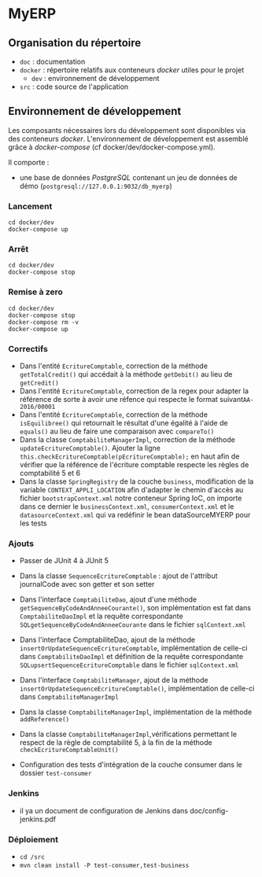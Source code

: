 # MyERP

## Organisation du répertoire

*   `doc` : documentation
*   `docker` : répertoire relatifs aux conteneurs _docker_ utiles pour le projet
    *   `dev` : environnement de développement
*   `src` : code source de l'application


## Environnement de développement

Les composants nécessaires lors du développement sont disponibles via des conteneurs _docker_.
L'environnement de développement est assemblé grâce à _docker-compose_
(cf docker/dev/docker-compose.yml).

Il comporte :

*   une base de données _PostgreSQL_ contenant un jeu de données de démo (`postgresql://127.0.0.1:9032/db_myerp`)



### Lancement

    cd docker/dev
    docker-compose up


### Arrêt

    cd docker/dev
    docker-compose stop


### Remise à zero

    cd docker/dev
    docker-compose stop
    docker-compose rm -v
    docker-compose up
    
### Correctifs
* Dans l'entité `EcritureComptable`, correction de la méthode `getTotalCredit()` qui accédait à la méthode `getDebit()` au lieu de `getCredit()`
* Dans l'entité `EcritureComptable`, correction de la regex pour adapter la référence de sorte à avoir une réfence qui respecte le format suivant`AA-2016/00001`
* Dans l'entité `EcritureComptable`, correction de la méthode `isEquilibree()` qui retournait le résultat d'une égalité à l'aide de `equals()` au lieu de faire une comparaison avec `compareTo()`
* Dans la classe `ComptabiliteManagerImpl`, correction de la méthode `updateEcritureComptable()`. Ajouter la ligne `this.checkEcritureComptable(pEcritureComptable);` en haut afin de vérifier que la référence de l'écriture comptable respecte les règles de comptabilité 5 et 6
* Dans la classe `SpringRegistry` de la couche `business`, modification de la variable `CONTEXT_APPLI_LOCATION` afin d'adapter le chemin d'accès au fichier `bootstrapContext.xml` notre conteneur Spring IoC, on importe dans ce dernier le `businessContext.xml`, `consumerContext.xml` et le `datasourceContext.xml` qui va redéfinir le bean dataSourceMYERP pour les tests

### Ajouts

* Passer de JUnit 4 à JUnit 5
* Dans la classe `SequenceEcritureComptable` : ajout de l'attribut journalCode avec son getter et son setter

* Dans l'interface `ComptabiliteDao`, ajout d'une méthode `getSequenceByCodeAndAnneeCourante()`, son implémentation est fat dans `ComptabiliteDaoImpl` et la requête correspondante `SQLgetSequenceByCodeAndAnneeCourante` dans le fichier `sqlContext.xml`

* Dans l'interface ComptabiliteDao, ajout de la méthode `insertOrUpdateSequenceEcritureComptable`, implémentation de celle-ci dans `ComptabiliteDaoImpl` et définition de la requête correspondante `SQLupsertSequenceEcritureComptable` dans le fichier `sqlContext.xml`

* Dans l'interface `ComptabiliteManager`, ajout de la méthode `insertOrUpdateSequenceEcritureComptable()`, implémentation de celle-ci dans `ComptabiliteManagerImpl`

* Dans la classe `ComptabiliteManagerImpl`, implémentation de la méthode `addReference()`

* Dans la classe `ComptabiliteManagerImpl`,vérifications permettant le respect de la règle de comptabilité 5, à la fin de la méthode `checkEcritureComptableUnit()`

* Configuration des tests d'intégration de la couche consumer dans le dossier `test-consumer`

### Jenkins

* il ya un document de configuration de Jenkins dans doc/config-jenkins.pdf

### Déploiement

* `cd /src`
* `mvn clean install -P test-consumer,test-business`


